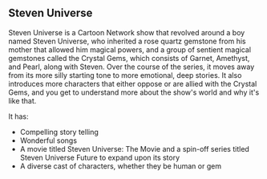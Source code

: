 ## Steven Universe

Steven Universe is a Cartoon Network show that revolved around a boy named Steven Universe, who inherited a rose quartz gemstone
from his mother that allowed him magical powers, and a group of sentient magical gemstones called the Crystal Gems, which consists
of Garnet, Amethyst, and Pearl, along with Steven. Over the course of the series, it moves away from its more silly starting tone
to more emotional, deep stories. It also introduces more characters that either oppose or are allied with the Crystal Gems, and
you get to understand more about the show's world and why it's like that.

It has:
- Compelling story telling
- Wonderful songs
- A movie titled Steven Universe: The Movie and a spin-off series titled Steven Universe Future to expand upon its story
- A diverse cast of characters, whether they be human or gem
